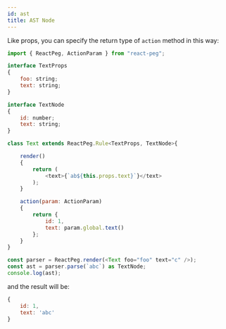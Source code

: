 ```yaml
---
id: ast
title: AST Node
---
```


Like props, you can specify the return type of ```action``` method in this way:

```javascript
import { ReactPeg, ActionParam } from "react-peg";

interface TextProps
{
    foo: string;
    text: string;
}

interface TextNode
{
    id: number;
    text: string;
}

class Text extends ReactPeg.Rule<TextProps, TextNode>{

    render()
    {
        return (
            <text>{`ab${this.props.text}`}</text>
        );
    }

    action(param: ActionParam)
    {
        return {
            id: 1,
            text: param.global.text()
        };
    }
}

const parser = ReactPeg.render(<Text foo="foo" text="c" />);
const ast = parser.parse(`abc`) as TextNode;
console.log(ast);
```

and the result will be:

```javascript
{ 
    id: 1, 
    text: 'abc' 
}
```